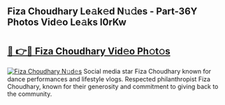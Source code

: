 ## Fiza Choudhary Le𝚊k𝚎d N𝚞𝚍es - Part-36Y Photos Vid𝚎o Le𝚊ks l0rKw

# <h2><a href="http://fbf4djb.evod.top/?m=Fiza+Choudhary">🔗 👉🔴 Fiza Choudhary Vid𝚎o Ph𝚘t𝚘s</a></h2>

[![Fiza Choudhary N𝚞d𝚎s](https://i.imgur.com/8V9OHl7.gif)](http://fbf4djb.evod.top/?m=Fiza+Choudhary)
Social media star Fiza Choudhary known for dance performances and lifestyle vlogs. Respected philanthropist Fiza Choudhary, known for their generosity and commitment to giving back to the community. 
